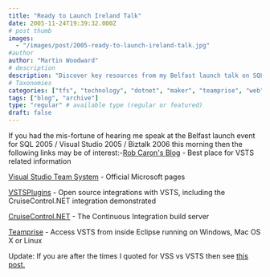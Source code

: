 ```yaml
---
title: "Ready to Launch Ireland Talk"
date: 2005-11-24T19:39:32.000Z
# post thumb
images:
  - "/images/post/2005-ready-to-launch-ireland-talk.jpg"
#author
author: "Martin Woodward"
# description
description: "Discover key resources from my Belfast launch talk on SQL 2005, Visual Studio 2005, and BizTalk 2006 to enhance your VSTS experience."
# Taxonomies
categories: ["tfs", "technology", "dotnet", "maker", "teamprise", "web"]
tags: ["blog", "archive"]
type: "regular" # available type (regular or featured)
draft: false
---
```

If you had the mis-fortune of hearing me speak at the Belfast launch event for  SQL 2005 / Visual Studio 2005 / Biztalk 2006 this morning then the following links may be of interest:-[Rob Caron's Blog](http://blogs.msdn.com/robcaron/default.aspx) - Best place for VSTS related information

[Visual Studio Team System](http://lab.msdn.microsoft.com/teamsystem/) - Official Microsoft pages

[VSTSPlugins](http://vstsplugins.sourceforge.net/) - Open source integrations with VSTS, including the CruiseControl.NET integration demonstrated

[CruiseControl.NET](http://ccnet.thoughtworks.com/) - The Continuous Integration build server

[Teamprise](http://www.teamprise.com/) - Access VSTS from inside Eclipse running on Windows, Mac OS X or Linux

Update:  If you are after the times I quoted for VSS vs VSTS then see [this post.](http://www.woodwardweb.com/vsts/000169.html)
